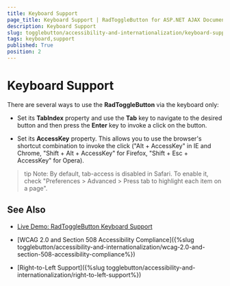 ```yaml
---
title: Keyboard Support
page_title: Keyboard Support | RadToggleButton for ASP.NET AJAX Documentation
description: Keyboard Support
slug: togglebutton/accessibility-and-internationalization/keyboard-support
tags: keyboard,support
published: True
position: 2
---
```


# Keyboard Support

There are several ways to use the **RadToggleButton** via the keyboard only:

* Set its **TabIndex** property and use the **Tab** key to navigate to the desired button and then press the **Enter** key to invoke a click on the button.

* Set its **AccessKey** property. This allows you to use the browser's shortcut combination to invoke the click ("Alt + AccessKey" in IE and Chrome, "Shift + Alt + AccessKey" for Firefox, "Shift + Esc + AccessKey" for Opera).

>tip Note: By default, tab-access is disabled in Safari. To enable it, check "Preferences > Advanced > Press tab to highlight each item on a page".

## See Also

 * [Live Demo: RadToggleButton Keyboard Support](http://demos.telerik.com/aspnet-ajax/togglebutton/examples/keyboard-support/defaultcs.aspx)

 * [WCAG 2.0 and Section 508 Accessibility Compliance]({%slug togglebutton/accessibility-and-internationalization/wcag-2.0-and-section-508-accessibility-compliance%})

 * [Right-to-Left Support]({%slug togglebutton/accessibility-and-internationalization/right-to-left-support%})
